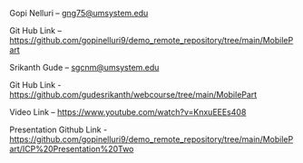 Gopi Nelluri – gng75@umsystem.edu

Git Hub Link – https://github.com/gopinelluri9/demo_remote_repository/tree/main/MobilePart 

Srikanth Gude – sgcnm@umsystem.edu

Git Hub Link - https://github.com/gudesrikanth/webcourse/tree/main/MobilePart

Video Link – https://www.youtube.com/watch?v=KnxuEEEs408

Presentation Github Link -
https://github.com/gopinelluri9/demo_remote_repository/tree/main/MobilePart/ICP%20Presentation%20Two
